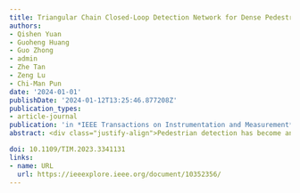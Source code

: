 ```yaml
---
title: Triangular Chain Closed-Loop Detection Network for Dense Pedestrian Detection
authors:
- Qishen Yuan
- Guoheng Huang
- Guo Zhong
- admin
- Zhe Tan
- Zeng Lu
- Chi-Man Pun
date: '2024-01-01'
publishDate: '2024-01-12T13:25:46.877208Z'
publication_types:
- article-journal
publication: 'in *IEEE Transactions on Instrumentation and Measurement* [SCI,JCR Q1]'
abstract: <div class="justify-align">Pedestrian detection has become an important topic in applications such as automatic driver assistance systems for automobiles and pedestrian tracking in surveillance systems, and many powerful object detectors have been widely used in smart sensing instruments. In realistic scenarios, pedestrians in image data are prone to overlap, and detection of fully bracketed boxes may still tend to be false positives in crowded scenes. In addition, low-level parameters shared among features during detection can cause mutual cancellation, resulting in a pair or set of head-enveloping boxes or body-enveloping boxes returning incorrect results. To address the above problems, we propose a triangular chain closed-loop detection network to improve detection in the case of body overlap. We propose a shared parameter elimination module to eliminate the interaction of shared low-level parameters, which has the advantage of improving the feature representation of occluded pedestrians and increasing feature utilization. Because the head bounding box detection encounters fewer occlusions in the occlusion case, the detection capability is better. Therefore, we propose a bidirectional matching module and a chain linking module to enhance the detection capability of the full bounding box using the head bounding box. These modules can better distinguish pedestrians in our network by focusing on individual region features on the pedestrian body, and then learn more representative pedestrian features by minimizing the vector similarity of the whole body, visible region, and head features in space. Our model has been extensively experimented on two challenging dense pedestrian datasets, CrowdHuman and Citypersons. Compared with the experimental results, our method achieves the best performance, especially on heavily occluded subsets, compared with o other popular existing technical methods. This method achieved good results on the CrowdHuman dataset, with an averaged precision (AP) improvement ...</div>

doi: 10.1109/TIM.2023.3341131
links:
- name: URL
  url: https://ieeexplore.ieee.org/document/10352356/
---
```

